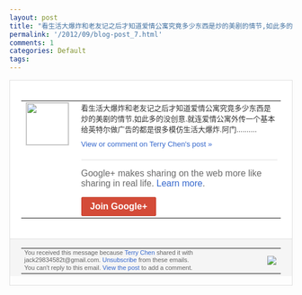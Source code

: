 ```yaml
---
layout: post
title: "看生活大爆炸和老友记之后才知道爱情公寓究竟多少东西是炒的美剧的情节,如此多的没创意..."
permalink: '/2012/09/blog-post_7.html'
comments: 1
categories: Default
tags: 
---
```

<div style="border:solid 1px #dfdfdf;color:#686868;font:13px Arial"><div style="background-color:#fff;padding:20px;"><table cellpadding="0" cellspacing="0"><tr><td style="padding-right:15px;vertical-align:top"><a href="https://plus.google.com/_/notifications/emlink?emrecipient=110200756825219614165&amp;emid=CKiIseWso7ICFS2jtAod6kkAAA&amp;path=%2F108643996575278738906&amp;dt=1347016847039&amp;uob=8"><img height="75" src="https://lh3.googleusercontent.com/-KKRGTyJ5Bl0/AAAAAAAAAAI/AAAAAAAAEEY/jllxqER5dCk/s75-c-k-a/photo.jpg" style="border:solid 1px #cccccc;" width="75"/></a></td><td style="width:578px;color:#333;font:13px Arial;vertical-align:top"><div style="padding-bottom:10px">看生活大爆炸和老友记之后才知道爱情公寓究<wbr/>竟多少东西是炒的美剧的情节,如此多的没创<wbr/>意.就连爱情公寓外传一个基本给英特尔做广<wbr/>告的都是很多模仿生活大爆炸.阿门....<wbr/>......</div><a href="https://plus.google.com/_/notifications/emlink?emrecipient=110200756825219614165&amp;emid=CKiIseWso7ICFS2jtAod6kkAAA&amp;path=%2F108643996575278738906%2Fposts%2FfAVPSn6ntm6%3Fgpinv%3DAMIXal8PIZqPWa57AA77l4cjG8N6JadbI2acJ82nesuMvuCWkTAxBh-MtcoPlim4Za3vwSZiHpdO84AZo31GHU3E0We4n4Jj2eL3yhsMWzTGMtnc-bpHPuM&amp;dt=1347016847039&amp;uob=8" style="color:#3366CC;text-decoration:none">View or comment on Terry Chen's post »</a><div style="margin-top:20px;border-top:solid 1px #dfdfdf"><div style="padding:15px 0;color:#686868;font:16px Arial">Google+ makes sharing on the web more like sharing in real life. <a href="http://www.google.com/+/learnmore/" style="color:#3366CC;text-decoration:none">Learn more</a>.</div><a href="https://plus.google.com/_/notifications/emlink?emrecipient=110200756825219614165&amp;emid=CKiIseWso7ICFS2jtAod6kkAAA&amp;path=%2F%3Fgpinv%3DAMIXal8PIZqPWa57AA77l4cjG8N6JadbI2acJ82nesuMvuCWkTAxBh-MtcoPlim4Za3vwSZiHpdO84AZo31GHU3E0We4n4Jj2eL3yhsMWzTGMtnc-bpHPuM&amp;dt=1347016847039&amp;uob=8" style="display:inline-block;padding:7px 15px;background-color:#d44b38; color:#fff;font-size:16px; font-weight:bold;border-radius:2px;-webkit-border-radius:2px; -moz-border-radius:2px;border:solid 1px #c43b28; white-space:nowrap;text-decoration:none">Join Google+</a></div></td></tr></table></div><div style="border-top:solid 1px #dfdfdf;padding:0 20px; background-color:#f5f5f5"><table cellpadding="0" cellspacing="0" style="height:50px"><tbody><tr><td style="vertical-align:middle;width:100%; color:#636363;font:11px Arial; line-height:120%">You received this message because <a href="https://plus.google.com/_/notifications/emlink?emrecipient=110200756825219614165&amp;emid=CKiIseWso7ICFS2jtAod6kkAAA&amp;path=%2F108643996575278738906%3Fgpinv%3DAMIXal8PIZqPWa57AA77l4cjG8N6JadbI2acJ82nesuMvuCWkTAxBh-MtcoPlim4Za3vwSZiHpdO84AZo31GHU3E0We4n4Jj2eL3yhsMWzTGMtnc-bpHPuM&amp;dt=1347016847039&amp;uob=8" style="color:#3366CC;text-decoration:none">Terry Chen</a> shared it with jack29834582t@gmail.com. <a href="https://plus.google.com/_/notifications/emlink?emrecipient=110200756825219614165&amp;emid=CKiIseWso7ICFS2jtAod6kkAAA&amp;path=%2F_%2Fnonplus%2Femailsettings%3Fgpinv%3DAMIXal8PIZqPWa57AA77l4cjG8N6JadbI2acJ82nesuMvuCWkTAxBh-MtcoPlim4Za3vwSZiHpdO84AZo31GHU3E0We4n4Jj2eL3yhsMWzTGMtnc-bpHPuM%26est%3DADH5u8UjxnW_xWJtPjqxbbO0537mXHero77in5qdpIZFf5Xl21mkhMWXeSStdx3bXwuhUXZcnVGPN2bM8JkudcmkzS9g70aYvnk5-iAzERo55QIXPvQCe63BkzVwYnSxAdz_WKr2sYLYqNO1z2d8QLmSa0V6b-JAoQ&amp;dt=1347016847039&amp;uob=8" style="color:#3366CC;text-decoration:none">Unsubscribe</a> from these emails.<br/>You can't reply to this email. <a href="https://plus.google.com/_/notifications/emlink?emrecipient=110200756825219614165&amp;emid=CKiIseWso7ICFS2jtAod6kkAAA&amp;path=%2F108643996575278738906%2Fposts%2FfAVPSn6ntm6%3Fgpinv%3DAMIXal8PIZqPWa57AA77l4cjG8N6JadbI2acJ82nesuMvuCWkTAxBh-MtcoPlim4Za3vwSZiHpdO84AZo31GHU3E0We4n4Jj2eL3yhsMWzTGMtnc-bpHPuM&amp;dt=1347016847039&amp;uob=8" style="color:#3366CC;text-decoration:none">View the post</a> to add a comment.<br/></td><td><img src="https://ssl.gstatic.com/s2/oz/images/notifications/logo/google-plus-6617a72bb36cc548861652780c9e6ff1.png"/></td></tr></tbody></table></div></div>